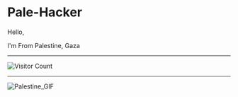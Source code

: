 # Pale-Hacker

Hello,

I'm From Palestine, Gaza

--------------------------------------------

![Visitor Count](https://profile-counter.glitch.me/{username}/count.svg)


--------------------------------------------

![Palestine_GIF](https://github.com/Pale-Hacker/Pale-Hacker/blob/main/Palestine%20GIF.gif?raw=true)
